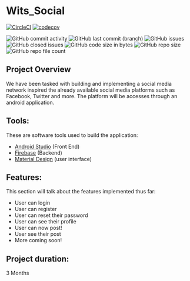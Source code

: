 # Wits_Social

[![CircleCI](https://circleci.com/gh/KatlehoWMphuthi/Wits_Social/tree/final.svg?style=svg)](https://circleci.com/gh/KatlehoWMphuthi/Wits_Social/tree/final)
[![codecov](https://codecov.io/gh/KatlehoWMphuthi/Wits_Social/branch/final/graph/badge.svg?token=U5ARIHIK87)](https://codecov.io/gh/KatlehoWMphuthi/Wits_Social)

<img alt="GitHub commit activity" src="https://img.shields.io/github/commit-activity/w/Vance97/LivewellAesthetics">

<img alt="GitHub last commit (branch)" src="https://img.shields.io/github/last-commit/Vance97/LivewellAesthetics/main">

<img alt="GitHub issues" src="https://img.shields.io/github/issues-raw/Vance97/LivewellAesthetics">

<img alt="GitHub closed issues" src="https://img.shields.io/github/issues-closed/Vance97/LivewellAesthetics">

<img alt="GitHub code size in bytes" src="https://img.shields.io/github/languages/code-size/Vance97/LivewellAesthetics">

<img alt="GitHub repo size" src="https://img.shields.io/github/repo-size/Vance97/LivewellAesthetics">

<img alt="GitHub repo file count" src="https://img.shields.io/github/directory-file-count/Vance97/LivewellAesthetics">

## Project Overview
We have been tasked with building and implementing a social media network inspired the already available social media platforms such as Facebook, Twitter and more.
The platform will be accesses through an android application.

## Tools:
These are software tools used to build the application:
- [Android Studio](https://developer.android.com/studio) (Front End)
- [Firebase](https://firebase.google.com/) (Backend)
- [Material Design](https://material.io/develop/android) (user interface)

## Features:
This section will talk about the features implemented thus far:
- User can login
- User can register
- User can reset their password 
- User can see their profile
- User can now post!
- User see their post
- More coming soon!

## Project duration:

3 Months 



